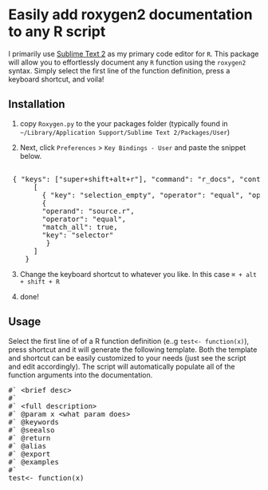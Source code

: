 # Easily add roxygen2 documentation to any R script

I primarily use [Sublime Text 2](http://www.sublimetext.com/) as my primary code editor for `R`.
This package will allow you to effortlessly document any `R` function using the `roxygen2` syntax. Simply select the first line of the function definition, press a keyboard shortcut, and voila!

## Installation

1. copy `Roxygen.py` to the your packages folder (typically found in `~/Library/Application Support/Sublime Text 2/Packages/User`)

2. Next, click `Preferences` > `Key Bindings - User` and paste the snippet below.

<pre>

 { "keys": ["super+shift+alt+r"], "command": "r_docs", "context":
      [
        { "key": "selection_empty", "operator": "equal", "operand": false, "match_all": true },
        {
        "operand": "source.r",
        "operator": "equal", 
        "match_all": true, 
        "key": "selector"
         }
      ]   
    }
</pre>
3. Change the keyboard shortcut to whatever you like. In this case `⌘ + alt + shift + R`

4. done!

## Usage

Select the first line of of a R function definition (e..g `test<- function(x)`), press shortcut and it will generate the following template. Both the template and shortcut can be easily customized to your needs (just see the script and edit accordingly). The script will automatically populate all of the function arguments into the documentation.

<pre>
#` &lt;brief desc&gt;
#` 
#` &lt;full description&gt;
#` @param x &lt;what param does&gt;
#` @keywords 
#` @seealso 
#` @return
#` @alias
#` @export 
#` @examples
#`
test&lt;- function(x)
</pre>

